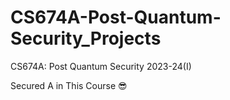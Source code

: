 # CS674A-Post-Quantum-Security_Projects
CS674A: Post Quantum Security 2023-24(I)

Secured A in This Course 😎
